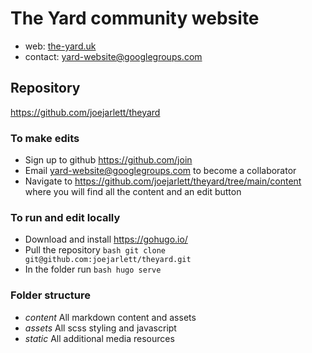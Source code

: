 # The Yard community website

- web: [the-yard.uk](https://the-yard.uk/)
- contact: yard-website@googlegroups.com

## Repository
https://github.com/joejarlett/theyard 

### To make edits 

- Sign up to github https://github.com/join
- Email yard-website@googlegroups.com to become a collaborator
- Navigate to https://github.com/joejarlett/theyard/tree/main/content where you will find all the content and an edit button

### To run and edit locally

- Download and install https://gohugo.io/
- Pull the repository ```bash git clone git@github.com:joejarlett/theyard.git```
- In the folder run ```bash hugo serve```

### Folder structure

- _content_ All markdown content and assets
- _assets_ All scss styling and javascript
- _static_ All additional media resources
